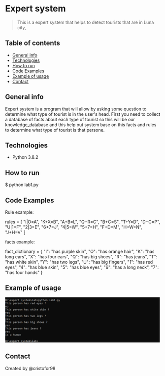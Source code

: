 # Expert system
> This is a expert system that helps to detect tourists that are in Luna city,

## Table of contents
* [General info](#general-info)
* [Technologies](#technologies)
* [How to run](#setup)
* [Code Examples](#features)
* [Example of usage](#status)
* [Contact](#contact)

## General info
Expert system is a program that will allow by asking some question to determine what type of tourist is in the user's head. First you need to collect a database of facts about each type of tourist so this will be our knowledge_database and this help out system base on this facts and rules to determine what type of tourist is that persone. 

## Technologies
* Python 3.8.2

## How to run
$ python lab1.py

## Code Examples
Rule example: 

rules = [
  "I|O=A",
  "K+X=B",
  "A+B=L",
  "Q+R=C",
  "B+C=S",
  "T+Y=D",
  "D+C=P",
  "U|1=F",
  "2|3=E",
  "6+7=J",
  "4|5=W",
  "5+7=H",
  "F+D=M",
  "H+W=N",
  "J+H=V"
]

facts example:

fact_dictionary = {
  "I": "has purple skin",
  "O": "has orange hair",
  "K": "has long ears",
  "X": "has four ears",
  "Q": "has big shoes",
  "R": "has jeans",
  "T": "has white skin",
  "Y": "has two legs",
  "U": "has big fingers",
  "1": "has red eyes",
  "4": "has blue skin",
  "5": "has blue eyes",
  "6": "has a long neck",
  "7": "has four hands"
}

## Example of usage


![Example screenshot](./img/screenshot.png)


## Contact
Created by @cristofor98
